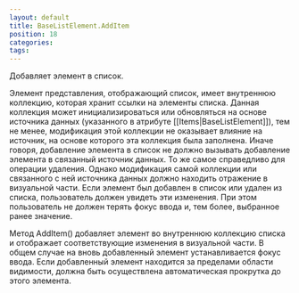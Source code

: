 ```yaml
---
layout: default
title: BaseListElement.AddItem
position: 18
categories: 
tags: 
---
```


Добавляет элемент в список.

Элемент представления, отображающий список, имеет внутреннюю коллекцию, которая хранит ссылки на элементы списка. Данная коллекция может инициализироваться или обновляться на основе источника данных (указанного в атрибуте [[Items|BaseListElement]]), тем не менее, модификация этой коллекции не оказывает влияние на источник, на основе которого эта коллекция была заполнена. Иначе говоря, добавление элемента в список не должно вызывать добавление элемента в связанный источник данных. То же самое справедливо для операции удаления. Однако модификация самой коллекции или связанного с ней источника данных должно находить отражение в визуальной части. Если элемент был добавлен в список или удален из списка, пользователь должен увидеть эти изменения. При этом пользователь не должен терять фокус ввода и, тем более, выбранное ранее значение.

Метод AddItem() добавляет элемент во внутреннюю коллекцию списка и отображает соответствующие изменения в визуальной части. В общем случае на вновь добавленный элемент устанавливается фокус ввода. Если добавленный элемент находится за пределами области видимости, должна быть осуществлена автоматическая прокрутка до этого элемента.

 

 

